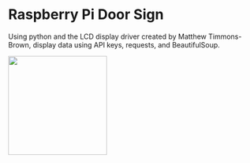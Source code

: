 # Raspberry Pi Door Sign
Using python and the LCD display driver created by Matthew Timmons-Brown, display data using API keys, requests, and BeautifulSoup.




<img src="https://github.com/Tureaud/rpds/blob/master/Image%20Assets/rpdsWD.jpg" width="200" height="200" />




